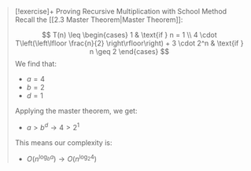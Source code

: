 
> [!exercise]+ Proving Recursive Multiplication with School Method
> Recall the [[2.3 Master Theorem|Master Theorem]]:
> 
>$$
T(n) \leq \begin{cases} 
1 & \text{if } n = 1 \\
4 \cdot T\left(\left\lfloor \frac{n}{2} \right\rfloor\right) + 3 \cdot 2^n & \text{if } n \geq 2 
\end{cases}
> $$
> We find that:
> - $a=4$
> - $b=2$
> - $d=1$
>
>Applying the master theorem, we get:
>- $a \gt b^d \rightarrow 4 \gt 2^1$
>  
> This means our complexity is: 
> - $O(n^{\log_b{a}}) \rightarrow O(n^{\log_2{4}})$

